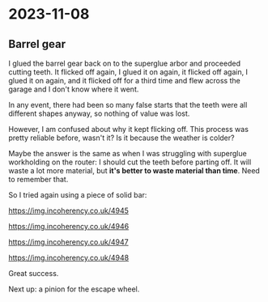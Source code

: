 # 2023-11-08

## Barrel gear

I glued the barrel gear back on to the superglue arbor and proceeded cutting teeth. It flicked off
again, I glued it on again, it flicked off again, I glued it on again, and it flicked off for a third
time and flew across the garage and I don't know where it went.

In any event, there had been so many false starts that the teeth were all different shapes anyway, so
nothing of value was lost.

However, I am confused about why it kept flicking off. This process was pretty reliable before, wasn't it?
Is it because the weather is colder?

Maybe the answer is the same as when I was struggling with superglue workholding on the router:
I should cut the teeth before parting off. It will waste a lot more material, but **it's better to
waste material than time**. Need to remember that.

So I tried again using a piece of solid bar:

https://img.incoherency.co.uk/4945

https://img.incoherency.co.uk/4946

https://img.incoherency.co.uk/4947

https://img.incoherency.co.uk/4948

Great success.

Next up: a pinion for the escape wheel.
